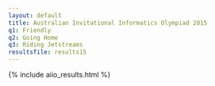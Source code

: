 ```yaml
---
layout: default
title: Australian Invitational Informatics Olympiad 2015
q1: Friendly
q2: Going Home
q3: Riding Jetstreams
resultsfile: results15
---
```


{% include aiio_results.html %}
